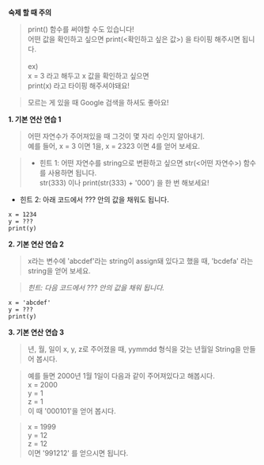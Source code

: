 **숙제 할 때 주의**
> print() 함수를 써야할 수도 있습니다!<br>
  어떤 값을 확인하고 싶으면 print(<확인하고 싶은 값>) 을 타이핑 해주시면 됩니다.<br><br>
  ex) <br>
  x = 3 라고 해두고 x 값을 확인하고 싶으면 <br>
  print(x) 라고 타이핑 해주셔야돼요!
  
> 모르는 게 있을 때 Google 검색을 하셔도 좋아요!



**1. 기본 연산 연습 1**

> 어떤 자연수가 주어져있을 때 그것이 몇 자리 수인지 알아내기. <br>
  예를 들어, x = 3 이면 1을, x = 2323 이면 4를 얻어 보세요.
  
> - 힌트 1: 어떤 자연수를 string으로 변환하고 싶으면 str(<어떤 자연수>) 함수를 사용하면 됩니다. <br>
    str(333) 이나 print(str(333) + '000') 을 한 번 해보세요!
  - 힌트 2: 아래 코드에서 ??? 안의 값을 채워도 됩니다.

```
x = 1234
y = ???
print(y)
```



**2. 기본 연산 연습 2**

> x라는 변수에 'abcdef'라는 string이 assign돼 있다고 했을 때, 'bcdefa' 라는 string을 얻어 보세요.

> *힌트: 다음 코드에서 ??? 안의 값을 채워 됩니다.*

```
x = 'abcdef'
y = ???
print(y)
```


**3. 기본 연산 연습 3**

> 년, 월, 일이 x, y, z로 주어졌을 때, yymmdd 형식을 갖는 년월일 String을 만들어 봅시다.

> 예를 들면 2000년 1월 1일이 다음과 같이 주어져있다고 해봅시다. <br>
  x = 2000 <br>
  y = 1 <br>
  z = 1 <br>
  이 때 '000101'을 얻어 봅시다.

> x = 1999 <br>
  y = 12 <br>
  z = 12 <br>
  이면 '991212' 를 얻으시면 됩니다.
